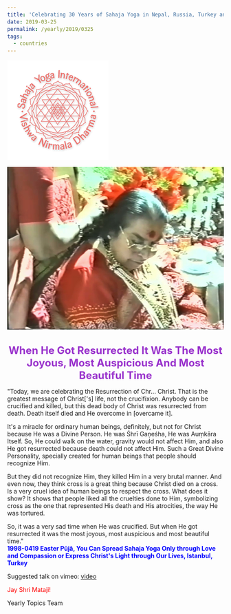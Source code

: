 ```yaml
---
title: 'Celebrating 30 Years of Sahaja Yoga in Nepal, Russia, Turkey and Ukraine, Post 9'
date: 2019-03-25
permalink: /yearly/2019/0325
tags:
  - countries
---
```


![PICTURE 9](/images/image9.png)

<div style="text-align: center"><img src="/images/image16.png" /></div>

<br>
<p style="color:DarkOrchid; text-align:center">
<font size="+2"><b>When He Got Resurrected It Was The Most Joyous, Most Auspicious And Most Beautiful Time</b><br></font>
</p>

<p>
"Today, we are celebrating the Resurrection of Chr... Christ. That is the greatest message of Christ['s] life, not the crucifixion. Anybody can be crucified and killed, but this dead body of Christ was resurrected from death. Death itself died and He overcome in [overcame it].<br> 

It's a miracle for ordinary human beings, definitely, but not for Christ because He was a Divine Person. He was Śhrī Gaṇeśha, He was Auṃkāra Itself. So, He could walk on the water, gravity would not affect Him, and also He got resurrected because death could not affect Him. Such a Great Divine Personality, specially created for human beings that people should recognize Him.<br> 

But they did not recognize Him, they killed Him in a very brutal manner. And even now, they think cross is a great thing because Christ died on a cross. Is a very cruel idea of human beings to respect the cross. What does it show? It shows that people liked all the cruelties done to Him, symbolizing cross as the one that represented His death and His atrocities, the way He was tortured.<br>

So, it was a very sad time when He was crucified. But when He got resurrected it was the most joyous, most auspicious and most beautiful time."<br>
<font color="blue"><b>1998-0419 Easter Pūjā, You Can Spread Sahaja Yoga Only through Love and Compassion or Express Christ's Light through Our Lives, Istanbul, Turkey</b></font><br>
</p>

Suggested talk on vimeo: <a href="https://vimeo.com/88512207"> video</a>

<p style="color:red;">Jay Shri Mataji!<br></p>

Yearly Topics Team
